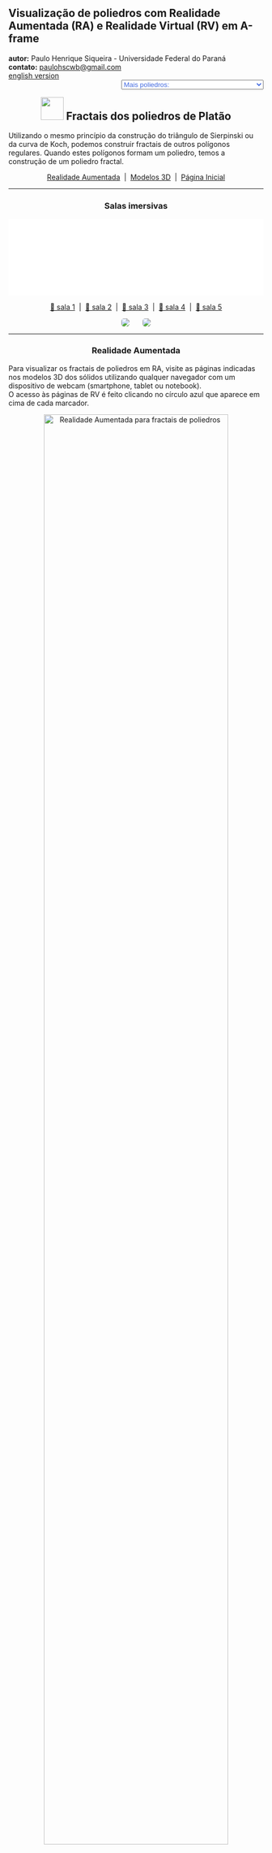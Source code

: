 <link rel="stylesheet" href="../../scripts/style.css">
<link rel="icon" type="image/png" href="../vr/salas/imagens/icone.png">
<h2>Visualização de poliedros com Realidade Aumentada (RA) e Realidade Virtual (RV) em A-frame</h2>
<b>autor:</b> Paulo Henrique Siqueira - Universidade Federal do Paraná
<br><b>contato:</b> <a href="#"> paulohscwb@gmail.com </a>
<br><a href="https://paulohscwb.github.io/polyhedra2/fractalplatonic/">english version</a>
<form style="margin: 0 auto; float:right; text-align:right; width:100%; margin-bottom:15px;">
	<select id="url" onchange="urlHandler(this.value)" style="color:royalblue;">
		<option disabled selected>Mais poliedros:</option>
		<option value="../../ArchimedeanCatalanHulls/pt-br/">Cascos convexos de Arquimedes e Catalan</option>
		<option disabled value="../../fractalplatonic/pt-br/">Fractais dos poliedros de Platão</option>
		<option value="../../fractalnonconvex/pt-br/">Fractais dos poliedros não convexos</option>
		<option value="../../fractalarchimedean/pt-br/">Fractais dos poliedros de Arquimedes</option>
		<option value="../../chamfered/pt-br/">Poliedros chanfrados</option>
		<option value="../../propellor/pt-br/">Poliedros de hélice</option>
		<option value="../../diamonds/pt-br/">Poliedros de diamante</option>
	</select>
</form>
<script>
function urlHandler(value) {                               
    window.location.assign(`${value}`);
}
</script>

<p id="p1"></p>
  <h2 align="center"><img src="../vr/salas/imagens/icone.png" style="margin-bottom:-10px" width="45"> Fractais dos poliedros de Platão</h2>
  Utilizando o mesmo princípio da construção do triângulo de Sierpinski ou da curva de Koch, podemos construir fractais de outros polígonos regulares. Quando estes polígonos formam um poliedro, temos a construção de um poliedro fractal.

 <p align="center"><a href="#ra">Realidade Aumentada</a><span>&nbsp;&nbsp;|&nbsp;&nbsp;</span><a href="#m3d">Modelos 3D</a><span>&nbsp;&nbsp;|&nbsp;&nbsp;</span><a href="../../pt-br/">Página Inicial</a></p>
 <hr>
   <h3 align="center">Salas imersivas</h3>
  <div class="embed-container"><iframe width="100%" src="../sala1.htm" title="Sala Imersiva de fractais de poliedros" frameborder="0" loading="lazy"></iframe></div>
  <p align="center"><a href="../sala1.htm" target="_blank">&#x1f517; sala 1</a><span>&nbsp;&nbsp;|&nbsp;&nbsp;</span><a href="../sala2.htm" target="_blank">&#x1f517; sala 2</a><span>&nbsp;&nbsp;|&nbsp;&nbsp;</span><a href="../sala3.htm" target="_blank">&#x1f517; sala 3</a><span>&nbsp;&nbsp;|&nbsp;&nbsp;</span><a href="../sala4.htm" target="_blank">&#x1f517; sala 4</a><span>&nbsp;&nbsp;|&nbsp;&nbsp;</span><a href="../sala5.htm" target="_blank">&#x1f517; sala 5</a></p>
  <p align="center"><img src="../vr/salas/videos/fractalplatonic1.gif" style="max-width: 47%; border-radius:5px; margin-right:5%" loading="lazy"/><img src="../vr/salas/videos/fractalplatonic2.gif" style="max-width: 47%; border-radius:5px" loading="lazy"/></p>
<hr>
  <h3 id="ra" align="center">Realidade Aumentada</h3>
  Para visualizar os fractais de poliedros em RA, visite as páginas indicadas nos modelos 3D dos sólidos utilizando qualquer navegador com um dispositivo de webcam (smartphone, tablet ou notebook).
<br>O acesso às páginas de RV é feito clicando no círculo azul que aparece em cima de cada marcador.
<p align="center"><img style="border-radius:7px;" alt="Realidade Aumentada para fractais de poliedros" src="../ar/example.jpg" width="85%"></p>
<p align="center"><img src="../ar/fractalplatonic.gif" alt="Realidade Aumentada para fractais de poliedros" style="max-width: 92%; border-radius:5px;" loading="lazy"/></p>
<hr>
<h3 id="m3d" align="center">Modelos 3D</h3>
<iframe width="560" height="315" style="max-width:100%" src="https://www.youtube.com/embed/videoseries?list=PLy0I_lGW8HxVDbVP3SyhZfOpfD4SdsoVY" title="YouTube video player" frameborder="0" allow="accelerometer; autoplay; clipboard-write; encrypted-media; gyroscope; picture-in-picture; web-share" allowfullscreen></iframe>
<h4>1. Tetraedro fractal</h4>
<a href="../vr/FractalTetrahedron.htm" target="_blank" title="modelo 3D" class="fotoA"><img src="../ar/13A.png" class="foto" alt="Tetraedro fractal"></a><img src="../ar/13.png" class="qr">
 <br><br>Aplicando-se o princípio de construção do triângulo de Sierpinski nas 4 faces do tetraedro regular, obtemos um tetraedro regular fractal. Na primeira ordem de construção do fractal, construímos um novo sólido em cada vértice do poliedro original. Neste exemplo, temos as representações do sólido nas ordens 0, 1, 2, 3 e 4.
 <table>
	<tr>
		<th>ordem</th>
		<th>poliedros</th>
		<th>faces</th>
		<th>arestas</th>
		<th>vértices</th>
	</tr>
	<tr>
		<td>0</td>
		<td>1</td>
		<td>4</td>
		<td>6</td>
		<td>4</td>
	</tr>
	<tr>
		<td>1</td>
		<td>4</td>
		<td>16</td>
		<td>24</td>
		<td>16</td>
	</tr>
	<tr>
		<td>2</td>
		<td>16</td>
		<td>64</td>
		<td>96</td>
		<td>64</td>
	</tr>
	<tr>
		<td>3</td>
		<td>64</td>
		<td>256</td>
		<td>384</td>
		<td>256</td>
	</tr>
	<tr>
		<td>4</td>
		<td>256</td>
		<td>1024</td>
		<td>1536</td>
		<td>1024</td>
	</tr>
 </table>
 <a href="../ra.html" class="raAR" title="Realidade aumentada" target="_blank"></a>
<hr>
<h4>2. Octaedro fractal</h4>
<a href="../vr/FractalOctahedron.htm" target="_blank" title="modelo 3D" class="fotoA"><img src="../ar/14A.png" class="foto" alt="Octaedro fractal"></a><img src="../ar/14.png" class="qr">
 <br><br>Aplicando-se o princípio de construção do triângulo de Sierpinski nas 8 faces do octaedro regular, obtemos um octaedro regular fractal. Na primeira ordem de construção do fractal, construímos um novo sólido em cada vértice do poliedro original. Neste exemplo, temos as representações do sólido nas ordens 0, 1, 2, 3 e 4.
 <table>
	<tr>
		<th>ordem</th>
		<th>poliedros</th>
		<th>faces</th>
		<th>arestas</th>
		<th>vértices</th>
	</tr>
	<tr>
		<td>0</td>
		<td>1</td>
		<td>8</td>
		<td>12</td>
		<td>6</td>
	</tr>
	<tr>
		<td>1</td>
		<td>6</td>
		<td>48</td>
		<td>72</td>
		<td>36</td>
	</tr>
	<tr>
		<td>2</td>
		<td>36</td>
		<td>288</td>
		<td>432</td>
		<td>216</td>
	</tr>
	<tr>
		<td>3</td>
		<td>216</td>
		<td>1728</td>
		<td>2592</td>
		<td>1296</td>
	</tr>
	<tr>
		<td>4</td>
		<td>1296</td>
		<td>10368</td>
		<td>15552</td>
		<td>7776</td>
	</tr>
 </table>
 <a href="../ra.html" class="raAR" title="Realidade aumentada" target="_blank"></a>
 <hr>
<h4>3. Cubo fractal</h4>
<a href="../vr/FractalCube.htm" target="_blank" title="modelo 3D" class="fotoA"><img src="../ar/16A.png" class="foto" alt="Cubo fractal"></a><img src="../ar/16.png" class="qr">
 <br><br>Aplicando-se o princípio de construção do tapete de Sierpinski nas 6 faces do cubo, obtemos um cubo fractal. Na primeira ordem de construção do fractal, construímos 8 novos sólidos em cada face do poliedro original, todas com ⅓ da medida da aresta do cubo. Neste exemplo, temos as representações do sólido nas ordens 0, 1, 2 e 3.
 <table>
	<tr>
		<th>ordem</th>
		<th>poliedros</th>
		<th>faces</th>
		<th>arestas</th>
		<th>vértices</th>
	</tr>
	<tr>
		<td>0</td>
		<td>1</td>
		<td>6</td>
		<td>12</td>
		<td>8</td>
	</tr>
	<tr>
		<td>1</td>
		<td>20</td>
		<td>120</td>
		<td>240</td>
		<td>160</td>
	</tr>
	<tr>
		<td>2</td>
		<td>400</td>
		<td>2400</td>
		<td>4800</td>
		<td>3200</td>
	</tr>
	<tr>
		<td>3</td>
		<td>8000</td>
		<td>48000</td>
		<td>96000</td>
		<td>64000</td>
	</tr>
 </table>
 <a href="../ra.html" class="raAR" title="Realidade aumentada" target="_blank"></a>
 <hr>
 <h4>4. Icosaedro fractal</h4>
<a href="../vr/FractalIcosahedron.htm" target="_blank" title="modelo 3D" class="fotoA"><img src="../ar/15A.png" class="foto" alt="Icosaedro fractal"></a><img src="../ar/15.png" class="qr">
 <br><br>Aplicando-se o princípio de construção da curva de Koch nas 20 faces do icosaedro regular, obtemos um icosaedro regular fractal. Na primeira ordem de construção do fractal, construímos um novo sólido em cada vértice do poliedro original. Neste exemplo, temos as representações do sólido nas ordens 0, 1, 2 e 3.
 <table>
	<tr>
		<th>ordem</th>
		<th>poliedros</th>
		<th>faces</th>
		<th>arestas</th>
		<th>vértices</th>
	</tr>
	<tr>
		<td>0</td>
		<td>1</td>
		<td>20</td>
		<td>30</td>
		<td>12</td>
	</tr>
	<tr>
		<td>1</td>
		<td>12</td>
		<td>240</td>
		<td>360</td>
		<td>144</td>
	</tr>
	<tr>
		<td>2</td>
		<td>144</td>
		<td>2880</td>
		<td>4320</td>
		<td>1728</td>
	</tr>
	<tr>
		<td>3</td>
		<td>1728</td>
		<td>34560</td>
		<td>51840</td>
		<td>20736</td>
	</tr>
 </table>
 <a href="../ra1.html" class="raAR" title="Realidade aumentada" target="_blank"></a>
 <hr>
<h4>5. Dodecaedro fractal</h4>
<a href="../vr/FractalDodecahedron.htm" target="_blank" title="modelo 3D" class="fotoA"><img src="../ar/17A.png" class="foto" alt="Dodecaedro fractal"></a><img src="../ar/17.png" class="qr">
 <br><br>Aplicando-se o princípio de construção do triângulo de Sierpinski nas 12 faces do dodecaedro regular, obtemos um dodecaedro regular fractal. Na primeira ordem de construção do fractal, construímos um novo sólido em cada vértice do poliedro original. Neste exemplo, temos as representações do sólido nas ordens 0, 1, 2 e 3.
 <table>
	<tr>
		<th>ordem</th>
		<th>poliedros</th>
		<th>faces</th>
		<th>arestas</th>
		<th>vértices</th>
	</tr>
	<tr>
		<td>0</td>
		<td>1</td>
		<td>12</td>
		<td>30</td>
		<td>20</td>
	</tr>
	<tr>
		<td>1</td>
		<td>20</td>
		<td>240</td>
		<td>600</td>
		<td>400</td>
	</tr>
	<tr>
		<td>2</td>
		<td>400</td>
		<td>4800</td>
		<td>12000</td>
		<td>8000</td>
	</tr>
	<tr>
		<td>3</td>
		<td>8000</td>
		<td>96000</td>
		<td>240000</td>
		<td>160000</td>
	</tr>
 </table>
 <a href="../ra1.html" class="raAR" title="Realidade aumentada" target="_blank"></a>
 <hr>
<h4>6. Fractal dragão de tetraedro</h4>
<a href="../vr/FractalDragon.htm" target="_blank" title="modelo 3D" class="fotoA"><img src="../ar/78A.png" class="foto" alt="Fractal dragão de tetraedro"></a><img src="../ar/78.png" class="qr">
 <br><br>Aplicando-se o princípio de construção da curva do Dragão com um tetraedro regular, obtemos um fractal dragão de tetraedro. Na primeira ordem de construção do fractal, construímos dois novos tetraedros correspondentes a uma face do poliedro original. Neste exemplo, temos as representações do sólido nas ordens de 0 até 8.
 <a href="../ra2.html" class="raAR" title="Realidade aumentada" target="_blank"></a>
 <hr>
<h4>7. Árvore fractal</h4>
<a href="../vr/FractalTree.htm" target="_blank" title="modelo 3D" class="fotoA"><img src="../ar/77A.png" class="foto" alt="Árvore fractal"></a><img src="../ar/77.png" class="qr">
 <br><br>Aplicando-se o princípio de repetições com troncos de cones, obtemos uma árvore fractal. Na primeira ordem de construção do fractal, construímos três novos troncos de cone conectados com uma face do tronco de cone original. Neste exemplo, temos as representações do sólido nas ordens de 0 até 7.
 <a href="../ra2.html" class="raAR" title="Realidade aumentada" target="_blank"></a>
 <hr>
<p class="topop"><a href="#p1" class="topo">voltar ao topo</a></p>
<h4>8. Árvore fractal com dodecaedros</h4>
<a href="../vr/FractalTree1.htm" target="_blank" title="modelo 3D" class="fotoA"><img src="../ar/79A.png" class="foto" alt="Árvore fractal com dodecaedros"></a><img src="../ar/79.png" class="qr">
 <br><br>Aplicando-se o princípio de repetições com troncos de cones, obtemos uma árvore fractal. Neste exemplo, adicionamos dodecaedros como "frutos" ou "flores" da árvore. Na primeira ordem de construção do fractal, construímos três novos troncos de cone conectados com uma face do tronco de cone original. Neste exemplo, temos as representações do sólido nas ordens de 0 até 7.
 <a href="../ra2.html" class="raAR" title="Realidade aumentada" target="_blank"></a>
 <hr>
<h4>9. Cruz de Menger - Jerusalém: Cubo v1</h4>
<a href="../vr/FractalCube2.htm" target="_blank" title="modelo 3D" class="fotoA"><img src="../ar/236A.png" class="foto" alt="Cubo fractal - cruz de Menger - Jerusalém"></a><img src="../ar/236.png" class="qr">
 <br><br>Considere um cubo fractal. Podemos aumentar os tamanhos das arestas dos cubos dos cantos e diminuir os tamanhos das arestas dos cubos intermediários para revelar uma cruz. Nesta versão, temos 8 cubos homotéticos com proporção de &#8534; e 12 cubos homotéticos com proporção de &#8533;.
 <a href="../ra3.html" class="raAR" title="Realidade aumentada" target="_blank"></a>
 <hr>
<h4>10. Cruz de Menger - Jerusalém: Cubo v2</h4>
<a href="../vr/FractalCube3.htm" target="_blank" title="modelo 3D" class="fotoA"><img src="../ar/237A.png" class="foto" alt="Cubo fractal - cruz de Menger - Jerusalém"></a><img src="../ar/237.png" class="qr">
 <br><br>Considere um cubo fractal. Podemos aumentar os tamanhos das arestas dos cubos dos cantos e diminuir os tamanhos das arestas dos cubos intermediários para revelar uma cruz. Nesta versão, temos 8 cubos homotéticos com proporção de &#8730;2 - 1 e 12 cubos homotéticos com proporção de (&#8730;2 - 1)&#xb2;.
 <a href="../ra3.html" class="raAR" title="Realidade aumentada" target="_blank"></a>
 <hr>
<h4>11. Floco de neve Mosely: Cubo</h4>
<a href="../vr/FractalCube4.htm" target="_blank" title="modelo 3D" class="fotoA"><img src="../ar/238A.png" class="foto" alt="Cubo fractal - cruz de Menger - Jerusalém"></a><img src="../ar/238.png" class="qr">
 <br><br>O floco de neve Mosely é um tipo de fractal Sierpinski-Menger obtido em duas variantes pela operação usada na criação do floco de neve Sierpinski-Menger. Neste caso, removemos oito cubos dos cantos e o cubo central de cada iteração anterior.
 <a href="../ra4.html" class="raAR" title="Realidade aumentada" target="_blank"></a>
<p class="topop"><a href="#p1" class="topo">voltar ao topo</a></p>
<hr>

<br><a rel="license" href="http://creativecommons.org/licenses/by-nc-nd/4.0/"><img alt="Licença Creative Commons" style="border-width:0" src="https://i.creativecommons.org/l/by-nc-nd/4.0/88x31.png" loading="lazy"/></a><br /><span xmlns:dct="http://purl.org/dc/terms/" property="dct:title">Fractal polyhedra - Visualization of polyhedra with Augmented Reality and Virtual Reality</span> de <a xmlns:cc="http://creativecommons.org/ns#" href="https://paulohscwb.github.io/polyhedra2/fractalplatonic/pt-br/" property="cc:attributionName" rel="cc:attributionURL">Paulo Henrique Siqueira</a> está licenciado com uma Licença <a rel="license" href="http://creativecommons.org/licenses/by-nc-nd/4.0/">Creative Commons Atribuição-NãoComercial-SemDerivações 4.0 Internacional</a>.

<h4>Como citar este trabalho:</h4> 
<p>Siqueira, P.H., "Platonic polyhedra fractals - Visualization of polyhedra with Augmented Reality and Virtual Reality". Disponível em: <https://paulohscwb.github.io/polyhedra2/fractalplatonic/pt-br/>, Outubro de 2023.</p>
<!--<a target="_blank" href="https://doi.org/10.5281/zenodo.8272770"><img src="https://zenodo.org/badge/DOI/10.5281/zenodo.8272770.svg" alt="DOI"></a>-->
<br><br><b>Referências:</b>
<br>Weisstein, Eric W. "Archimedean Solid" From MathWorld-A Wolfram Web Resource. <a href="http://mathworld.wolfram.com/ArchimedeanSolid.html" target="_blank">http://mathworld.wolfram.com/ArchimedeanSolid.html</a>
<br>Weisstein, Eric W. "Platonic Solid" From MathWorld-A Wolfram Web Resource. <a href="http://mathworld.wolfram.com/PlatonicSolid.html" target="_blank">http://mathworld.wolfram.com/PlatonicSolid.html</a>
<br>Weisstein, Eric W. "Archimedean Dual" From MathWorld-A Wolfram Web Resource. <a href="https://mathworld.wolfram.com/ArchimedeanDual.html" target="_blank">https://mathworld.wolfram.com/ArchimedeanDual.html</a>
<br>Weisstein, Eric W. "Uniform Polyhedron." From MathWorld--A Wolfram Web Resource. <a href="https://mathworld.wolfram.com/UniformPolyhedron.html" target="_blank">https://mathworld.wolfram.com/UniformPolyhedron.html</a>
<br>Wikipedia <a href="https://en.wikipedia.org/wiki/Archimedean_solid" target="_blank">https://en.wikipedia.org/wiki/Archimedean_solid</a>
<br>Wikipedia <a href="https://en.wikipedia.org/wiki/en.wikipedia.org/wiki/Platonic_solid" target="_blank">https://en.wikipedia.org/wiki/Platonic_solid</a>
<br>McCooey, David I. "Visual Polyhedra". <a href="http://dmccooey.com/polyhedra/" target="_blank">http://dmccooey.com/polyhedra/</a>
